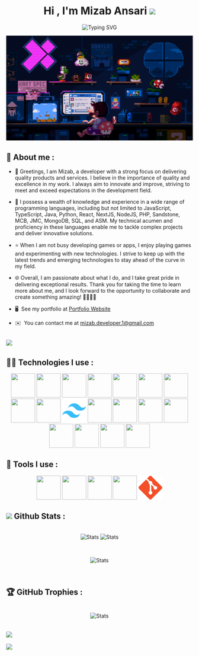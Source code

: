 <h1 align="center"><b>Hi , I'm Mizab Ansari </b><img src="https://media.giphy.com/media/hvRJCLFzcasrR4ia7z/giphy.gif" width="35"></h1>

<p align="center">
  <picture>
    <img src="https://readme-typing-svg.demolab.com?font=Cascadia+Code&size=24&pause=1000&center=true&width=400&lines=Self-taught+Developer;Computer+Science+Student;Active+Thinker+and+Learner;Love+to+try+out+new+things" alt="Typing SVG" />
  </picture>
</p>

<p align="center">
  <img src="GIFs/hero.gif"/>
</p>

<!-- Section -->

## 🙋‍ **About me :**

- 👋 Greetings, I am Mizab, a developer with a strong focus on delivering quality products and services. I believe in the importance of quality and excellence in my work. I always aim to innovate and improve, striving to meet and exceed expectations in the development field.

- 👀 I possess a wealth of knowledge and experience in a wide range of programming languages, including but not limited to JavaScript, TypeScript, Java, Python, React, NextJS, NodeJS, PHP, Sandstone, MCB, JMC, MongoDB, SQL, and ASM. My technical acumen and proficiency in these languages enable me to tackle complex projects and deliver innovative solutions.

- ⭐ When I am not busy developing games or apps, I enjoy playing games and experimenting with new technologies. I strive to keep up with the latest trends and emerging technologies to stay ahead of the curve in my field.

- 🌐 Overall, I am passionate about what I do, and I take great pride in delivering exceptional results. Thank you for taking the time to learn more about me, and I look forward to the opportunity to collaborate and create something amazing! 👨‍💻🚀🎉

- 🖥️  See my portfolio at [Portfolio Website](http://mizab.vercel.app)

- ✉️  You can contact me at [mizab.developer.1@gmail.com](mailto:mizab.developer.1@gmail.com)
<br>
<img src="https://user-images.githubusercontent.com/73097560/115834477-dbab4500-a447-11eb-908a-139a6edaec5c.gif">
<br>
<!-- Section -->

<!-- ![](https://komarev.com/ghpvc/?username=Mizab1&style=for-the-badge)  -->

## 🧑‍💻 **Technologies I use :**
<p align="center">
  <img src="https://cdn.jsdelivr.net/gh/devicons/devicon/icons/typescript/typescript-original.svg" width="65" height="65"/> 
  <img src="https://cdn.jsdelivr.net/gh/devicons/devicon/icons/javascript/javascript-original.svg" width="65" height="65"/>
  <img src="https://cdn.jsdelivr.net/gh/devicons/devicon/icons/java/java-original.svg" width="65" height="65"/> 
  <img src="https://cdn.jsdelivr.net/gh/devicons/devicon/icons/html5/html5-original.svg" width="65" height="65"/>
  <img src="https://cdn.jsdelivr.net/gh/devicons/devicon/icons/css3/css3-original.svg" width="65" height="65"/> 
  <img src="https://cdn-icons-png.flaticon.com/512/8760/8760206.png" width="65" height="65"/> 
  <img src="https://cdn.jsdelivr.net/gh/devicons/devicon/icons/php/php-original.svg" width="65" height="65"/> 
  <img src="https://cdn.jsdelivr.net/gh/devicons/devicon/icons/bootstrap/bootstrap-original.svg" width="65" height="65"/>
  <img src="https://cdn.jsdelivr.net/gh/devicons/devicon/icons/python/python-original.svg" width="65" height="65"/> 
  <img src="https://raw.githubusercontent.com/devicons/devicon/v2.16.0/icons/tailwindcss/tailwindcss-original.svg" width="65" height="65"/> 
  <img src="https://sandstone-documentation.vercel.app/img/icons/logo.png" width="65" height="65"/> 
  <img src="https://cdn.jsdelivr.net/gh/devicons/devicon/icons/nodejs/nodejs-original.svg" width="65" height="65"/>
  <img src="https://mcbuild.dev/img/logo.png" width="65" height="65"/> <img src="https://minecraft-tutos.com/wp-content/uploads/2020/09/optifine-logo.jpg" width="65" height="65"/> 
  <img src="https://jmc.wingedseal.com/static/media/jmc_icon.91c8f873ccc4cb864414.png" width="65" height="65" /> 
  <img src="https://cdn.jsdelivr.net/gh/devicons/devicon/icons/mysql/mysql-original.svg" width="65" height="65"/>
  <img src="https://cdn.jsdelivr.net/gh/devicons/devicon/icons/react/react-original.svg" width="65" height="65"/> 
  <img src="https://cdn.jsdelivr.net/gh/devicons/devicon/icons/nextjs/nextjs-original.svg" width="65" height="65"/>
  <br>
</p>

<!-- Section -->


## 🔨 **Tools I use  :**
<p align="center">
  <img src="https://user-images.githubusercontent.com/67660416/219934840-87957501-62c4-4e1e-a3c8-9d4b4b49d6c0.png" width="65" height="65"/> 
  <img src="https://user-images.githubusercontent.com/67660416/219934904-4aa58d63-af87-412d-9af7-2b2774b1d9fa.png" width="65" height="65"/> 
  <img src="https://user-images.githubusercontent.com/67660416/219935019-80a07954-3d67-4e62-9483-9c3f4101042d.png" width="65" height="65"/> 
  <img src="https://user-images.githubusercontent.com/67660416/219935071-39885be6-a8b3-4925-9edb-653ce4e8ab76.png" width="65" height="65"/>
  <img src="https://raw.githubusercontent.com/devicons/devicon/master/icons/git/git-original.svg" width="65" height="65"/>
  <br>
</p>

<!-- Section  -->


## <img src="https://media.giphy.com/media/iY8CRBdQXODJSCERIr/giphy.gif" width="35"><b> Github Stats  :</b>
<br>
<div align="center">
    <picture>
      <source media="(prefers-color-scheme: dark)" srcset="https://github-readme-stats.vercel.app/api?username=Mizab1&include_all_commits=true&count_private=true&show_icons=true&line_height=28&theme=tokyonight">
      <img alt="Stats" src="https://github-readme-stats.vercel.app/api?username=Mizab1&include_all_commits=true&count_private=true&show_icons=true&line_height=27&theme=transparent">
    </picture>
    <picture>
      <source media="(prefers-color-scheme: dark)" srcset="https://github-readme-stats.vercel.app/api/top-langs/?username=Mizab1&layout=compact&langs_count=10&theme=tokyonight">
      <img alt="Stats" src="https://github-readme-stats.vercel.app/api/top-langs/?username=Mizab1&layout=compact&langs_count=10&theme=transparent">
    </picture>
<!--     <picture> -->
<!--       [![Ashutosh's github activity graph](https://github-readme-activity-graph.vercel.app/graph?username=Ashutosh00710&theme=dracula)](https://github.com/ashutosh00710/github-readme-activity-graph) -->
<!--       <source media="(prefers-color-scheme: dark)" srcset="https://github-readme-activity-graph.vercel.app/graph?username=Mizab1&theme=tokyo-night&radius=12" height=280> -->
<!--       <img alt="Stats" src="https://github-readme-activity-graph.vercel.app/graph?username=Mizab1&radius=12" height=280> -->
<!--     </picture> -->
</div>

##
<br>
<div align="center">
    <picture>
      <source media="(prefers-color-scheme: dark)" srcset="https://streak-stats.demolab.com?user=Mizab1&theme=tokyonight">
      <img alt="Stats" src="https://streak-stats.demolab.com?user=Mizab1">
    </picture>
</div>
<br><br>

<!-- Section -->

## 🏆 GitHub Trophies  :<br>

<br>
  <div align="center">
    <picture>
      <source media="(prefers-color-scheme: dark)" srcset="https://github-profile-trophy.vercel.app/?username=Mizab1&theme=tokyonight&row=2">
      <img alt="Stats" src="https://github-profile-trophy.vercel.app/?username=Mizab1&theme=flat&row=2">
    </picture>
  </div>
<br>


<!-- Section -->


<br>
<img src="https://user-images.githubusercontent.com/73097560/115834477-dbab4500-a447-11eb-908a-139a6edaec5c.gif">
<br>


  ![](https://komarev.com/ghpvc/?username=mizab1&style=for-the-badge&label=VIEWS)


<!---
<div align="center">
  <a href="https://git.io/typing-svg"><img src="https://readme-typing-svg.demolab.com?font=Fira+Code&center=true&size=20&duration=1500&multiline=true&repeat=false&width=1000&height=200&lines=%20A+common+rite+of+passage+for+programmers+is+;spending+hours+debugging+their+code%2C+;only+to+discover+that+a+simple+typo+was+;causing+the+issue.%22+~Mizab+" alt="Typing SVG" /></a>
</div>
<br>
<div align="left">
  -- 0x536565207961206e6578742074696d65 😉
</div>
--->

<!---
Mizab1/Mizab1 is a ✨ special ✨ repository because its `README.md` (this file) appears on your GitHub profile.
You can click the Preview link to take a look at your changes.
--->
